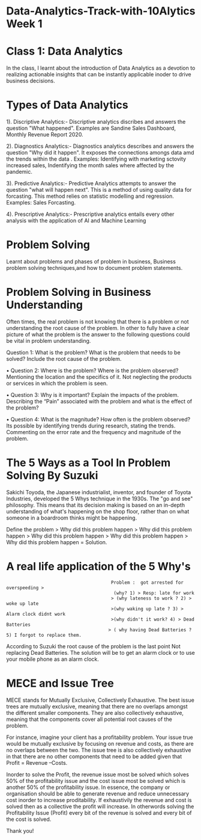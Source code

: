 # Data-Analytics-Track-with-10Alytics Week 1

# Class 1: Data Analytics 
In the class, I learnt about the introduction of Data Analytics as a devotion to realizing actionable insights that can be instantly applicable inoder to drive business decisions.

# Types of Data Analytics 
1). Discriptive Analytics:- Discriptive analytics discribes and answers the question "What happened". Examples are Sandine Sales Dashboard, Monthly Revenue Report 2020.

2). Diagnostics Analytics:- Diagnostics analytics describes and answers the question "Why did it happen". It exposes the connections amongs data amd the trends within the data . Examples: Identifying with marketing sctovity increased sales, Indentifying the month sales where affected by the pandemic.

3). Predictive Analytics:- Predictive Analytics attempts to answer the question "what will happen next". This is a method of using quality data for forcasting. This method relies on statistic modelling and regression. Examples: Sales Forcasting.

4). Prescriptive Analytics:- Prescriptive analytics entails every other analysis with the application of AI and Machine Learning

# Problem Solving 
Learnt about problems and phases of problem in business, Business problem solving techniques,and how to document problem statements.

# Problem Solving in Business Understanding
Often times, the real problem is not knowing that there is a problem or not understanding the root cause of the problem. 
In other to fully have a clear picture of what the problem is the answer to the following questions could be vital in problem understanding.

Question 1: What is the problem?
What is the problem that needs to be solved? Include the root cause of the problem. 

• Question 2: Where is the problem?
Where is the problem observed? Mentioning the location and the specifics of it. Not neglecting the products or services in which the problem is seen.

• Question 3: Why is it important?
Explain the impacts of the problem. Describing the “Pain” associated with the problem and what is the effect of the problem?

• Question 4: What is the magnitude?
How often is the problem observed? Its possible by identifying trends during research, stating the trends. Commenting on the error rate and the frequency and magnitude of the problem.

# The 5 Ways as a Tool In Problem Solving By Suzuki

Sakichi Toyoda, the Japanese industrialist, inventor, and founder of Toyota Industries, developed the 5 Whys technique in the 1930s. The "go and see" philosophy. This means that its decision making is based on an in-depth understanding of what's happening on the shop floor, rather than on what someone in a boardroom thinks might be happening.

Define the problem > Why did this problem happen > Why did this problem happen >  Why did this problem happen >  Why did this problem happen > Why did this problem happen = Solution.


# A real life application of the 5 Why's 
                         
                                           Problem :  got arrested for overspeeding > 
                                            (why? 1) > Resp: late for work 
                                           > (why lateness to work ? 2) > woke up late 
                                           >(why waking up late ? 3) > Alarm clock didnt work
                                           >(why didn't it work? 4) > Dead Batteries
                                          > ( why having Dead Batteries ? 5) I forgot to replace them.
                                           
                 
According to Suzuki the root cause of the problem is the last point  Not replacing Dead Batteries. The solution will be to get an alarm clock or to use your mobile phone as an alarm clock.
  

# MECE and Issue Tree 
MECE stands for Mutually Exclusive, Collectively Exhaustive. The best issue trees are mutually exclusive, meaning that there are no overlaps amongst the different smaller components. They are also collectively exhaustive, meaning that the components cover all potential root causes of the problem.

For instance, imagine your client has a profitability problem. Your issue true would be mutually exclusive by focusing on revenue and costs, as there are no overlaps between the two. The issue tree is also collectively exhaustive in that there are no other components that need to be added given that Profit = Revenue –Costs.

Inorder to solve the Profit, the revenue issue most be solved which solves 50% of the profitability issue and the cost issue most be solved which is another 50% of the profitability issue.  In essence, the company or organisation should be able to generate revenue and reduce unnecessary cost inorder to increase proditability.
If exhaustivily the revenue and cost is solved then as a collective the profit will increase.
In otherwords solving the Profitability Issue (Profit) every bit of the revenue is solved and every bit of the cost is solved. 

Thank you!

